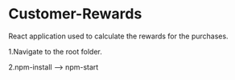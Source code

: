 # Customer-Rewards
React application used to calculate the rewards for the purchases.

1.Navigate to the root folder.

2.npm-install --> npm-start
